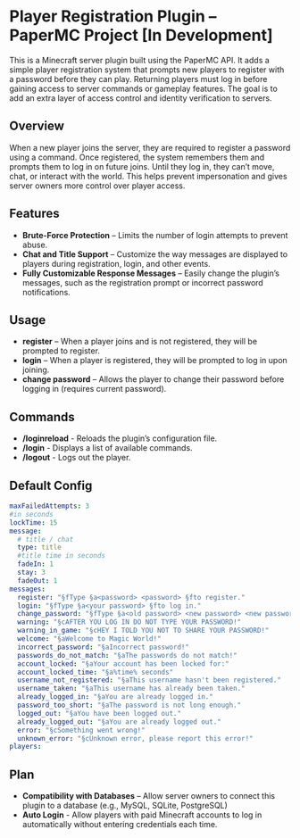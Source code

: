 # Player Registration Plugin – PaperMC Project [In Development]

This is a Minecraft server plugin built using the PaperMC API. It adds a simple player registration system that prompts new players to register with a password before they can play. Returning players must log in before gaining access to server commands or gameplay features. The goal is to add an extra layer of access control and identity verification to servers.

## Overview

When a new player joins the server, they are required to register a password using a command. Once registered, the system remembers them and prompts them to log in on future joins. Until they log in, they can’t move, chat, or interact with the world. This helps prevent impersonation and gives server owners more control over player access.

## Features

- **Brute-Force Protection** – Limits the number of login attempts to prevent abuse.
- **Chat and Title Support** – Customize the way messages are displayed to players during registration, login, and other events.
- **Fully Customizable Response Messages** – Easily change the plugin’s messages, such as the registration prompt or incorrect password notifications.

## Usage

- **register** – When a player joins and is not registered, they will be prompted to register.
- **login** – When a player is registered, they will be prompted to log in upon joining.
- **change password** – Allows the player to change their password before logging in (requires current password).

## Commands

- **/loginreload** - Reloads the plugin’s configuration file.
- **/login** - Displays a list of available commands.
- **/logout** - Logs out the player.

## Default Config
```yaml
maxFailedAttempts: 3
#in seconds
lockTime: 15
message:
  # title / chat
  type: title
  #title time in seconds
  fadeIn: 1
  stay: 3
  fadeOut: 1
messages:
  register: "§fType §a<password> <password> §fto register."
  login: "§fType §a<your password> §fto log in."
  change_password: "§fType §a<old password> <new password> <new password> §fto change your password."
  warning: "§cAFTER YOU LOG IN DO NOT TYPE YOUR PASSWORD!"
  warning_in_game: "§cHEY I TOLD YOU NOT TO SHARE YOUR PASSWORD!"
  welcome: "§aWelcome to Magic World!"
  incorrect_password: "§aIncorrect password!"
  passwords_do_not_match: "§aThe passwords do not match!"
  account_locked: "§aYour account has been locked for:"
  account_locked_time: "§a%time% seconds"
  username_not_registered: "§aThis username hasn't been registered."
  username_taken: "§aThis username has already been taken."
  already_logged_in: "§aYou are already logged in."
  password_too_short: "§aThe password is not long enough."
  logged_out: "§aYou have been logged out."
  already_logged_out: "§aYou are already logged out."
  error: "§cSomething went wrong!"
  unknown_error: "§cUnknown error, please report this error!"
players:
```

## Plan

- **Compatibility with Databases** – Allow server owners to connect this plugin to a database (e.g., MySQL, SQLite, PostgreSQL)
- **Auto Login** - Allow players with paid Minecraft accounts to log in automatically without entering credentials each time.
